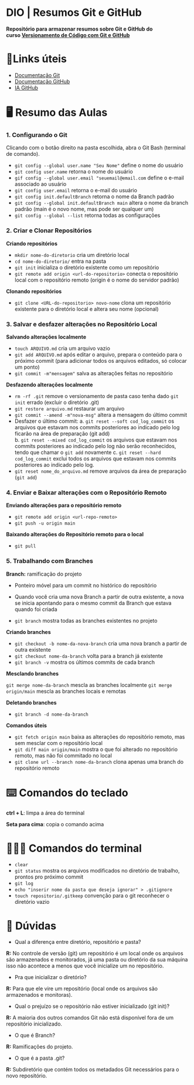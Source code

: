 # DIO | Resumos Git e GitHub

**Repositório para armazenar resumos sobre Git e GitHub do curso [Versionamento de Código com Git e GitHub](https://web.dio.me/course/406684a4-396d-4160-94b9-ead934e18564/learning/599dd3dd-d189-474f-a55c-22f37b4472da?back=/track/microsoft-azure-essentials&tab=path&moduleId=undefined)**

# 📓Links úteis

- [Documentação Git](https://git-scm.com/doc)
- [Documentação GitHub](https://docs.github.com/)
- [IA GitHub](https://gitfluence.com/)

# 🖥️ Resumo das Aulas

### 1. Configurando o Git

Clicando com o botão direito na pasta escolhida, abra o Git Bash (terminal de comando).

- `git config --global user.name "Seu Nome"` define o nome do usuário
- `git config user.name` retorna o nome do usuário
- `gif config --global user.email "seuemail@email.com` define o e-mail associado ao usuário
- `git config user.email` retorna o e-mail do usuário
- `git config init.defaultBranch` retorna o nome da Branch padrão
- `git config --global init.defaultBranch main` altera o nome da branch padrão (main é o novo nome, mas pode ser qualquer um)
- `git config --global --list` retorna todas as configurações

### 2. Criar e Clonar Repositórios

**Criando repositórios**

- `mkdir nome-do-diretorio` cria um diretório local
- `cd nome-do-diretorio/` entra na pasta
- `git init` inicializa o diretório existente como um repositório
- `git remote add origin <url-do-repositorio>` conecta o repositório local com o repositório remoto (origin é o nome do servidor padrão)

**Clonando repositórios**

- `git clone <URL-do-repositorio> novo-nome` clona um repositório existente para o diretório local e altera seu nome (opcional)

### 3. Salvar e desfazer alterações no Repositório Local

**Salvando alterações localmente**

- `touch ARQUIVO.md` cria um arquivo vazio
- `git add ARQUIVO.md` após editar o arquivo, prepara o conteúdo para o próximo commit (para adicionar todos os arquivos editados, só colocar um ponto)
- `git commit -m"mensagem"` salva as alterações feitas no repositório

**Desfazendo alterações localmente**

- `rm -rf .git` remove o versionamento de pasta caso tenha dado `git init` errado (excluir o diretório .git)
- `git restore arquivo.md` restaurar um arquivo
- `git commit --amend -m"nova-msg"` altera a mensagem do último commit
- Desfazer o último commit: 
	a. `git reset --soft cod_log_commit` os arquivos que estavam nos commits posteriores ao indicado pelo log ficarão na área de preparação (git add)  
    b. `git reset --mixed cod_log_commit` os arquivos que estavam nos commits posteriores ao indicado pelo log não serão reconhecidos, tendo que chamar o `git add` novamente 
    c. `git reset --hard cod_log_commit` exclui todos os arquivos que estavam nos commits posteriores ao indicado pelo log.
- `git reset nome_do_arquivo.md` remove arquivos da área de preparação (`git add`)

### 4. Enviar e Baixar alterações com o Repositório Remoto

**Enviando alterações para o repositório remoto**

- `git remote add origin <url-repo-remoto>`
- `git push -u origin main`

**Baixando alterações do Repositório remoto para o local**

- `git pull`


### 5. Trabalhando com Branches

**Branch:** ramificação do projeto
- Ponteiro móvel para um commit no histórico do repositório
- Quando você cria uma nova Branch a partir de outra existente, a nova se inicia apontando para o mesmo commit da Branch que estava quando foi criada

- `git branch` mostra todas as branches existentes no projeto

**Criando branches**

- `git checkout -b nome-da-nova-branch` cria uma nova branch a partir de outra existente
- `git checkout nome-da-branch` volta para a branch já existente
- `git branch -v` mostra os últimos commits de cada branch

**Mesclando branches**

`git merge nome-da-branch` mescla as branches localmente
`git merge origin/main` mescla as branches locais e remotas

**Deletando branches**

- `git branch -d nome-da-branch`

**Comandos úteis**
- `git fetch origin main` baixa as alterações do repositório remoto, mas sem mesclar com o repositório local
- `git diff main origin/main` mostra o que foi alterado no repositório remoto, mas não foi commitado no local
- `git clone url --branch nome-da-branch` clona apenas uma branch do repositório remoto


# ⌨️ Comandos do teclado

**ctrl + L**: limpa a área do terminal

**Seta para cima**: copia o comando acima

# 👩🏽‍💻 Comandos do terminal

- `clear`
- `git status` mostra os arquivos modificados no diretório de trabalho, prontos pro próximo commit
- `git log`
- `echo "inserir nome da pasta que deseja ignorar" > .gitignore`
- `touch repositorio/.gitkeep` convenção para o git reconhecer o diretório vazio

# 🔎 Dúvidas

- Qual a diferença entre diretório, repositório e pasta?

**R:** No controle de versão (git) um repositório é um local onde os arquivos são armazenados e monitorados, já uma pasta ou diretório da sua máquina isso não acontece a menos que você inicialize um no repositório.

- Pra que inicializar o diretório?

**R:** Para que ele vire um repositório (local onde os arquivos são armazenados e monitoras).

- Qual o prejuízo se o repositório não estiver inicializado (git init)?

**R:** A maioria dos outros comandos Git não está disponível fora de um repositório inicializado.

- O que é Branch?

**R:** Ramificações do projeto.
  
- O que é a pasta .git?

**R:** Subdiretório que contém todos os metadados Git necessários para o novo repositório.

